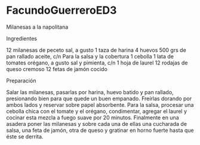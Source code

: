 # FacundoGuerreroED3

 Milanesas a la napolitana

Ingredientes

12 milanesas de peceto
sal, a gusto
1 taza de harina
4 huevos
500 grs de pan rallado
aceite, c/n
Para la salsa y la cobertura
1 cebolla
1 lata de tomates
orégano, a gusto
sal y pimienta, c/n
1 hoja de laurel
12 rodajas de queso cremoso
12 fetas de jamón cocido

Preparación

Salar las milanesas, pasarlas por harina, huevo batido y pan rallado, presionando bien para que quede un buen empanado.
Freírlas dorando por ambos lados y reservar sobre papel absorbente.
Para la salsa, procesar una cebolla chica con el tomate y el orégano, condimentar, agregar el laurel y cocinar esta mezcla a fuego suave por 20 minutos.
Finalmente en una asadera poner las milanesas y sobre cada una de ellas una cucharada de salsa, una feta de jamón, otra de queso y gratinar en horno fuerte hasta que éste se derrita.